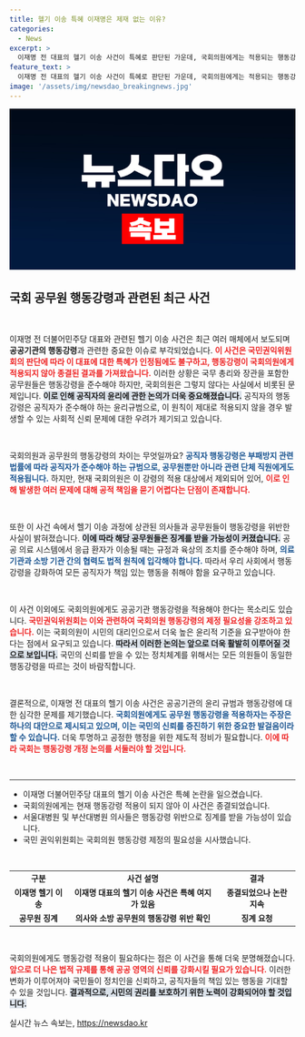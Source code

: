 ```yaml
---
title: 헬기 이송 특혜 이재명은 제재 없는 이유?
categories:
  - News
excerpt: >
  이재명 전 대표의 헬기 이송 사건이 특혜로 판단된 가운데, 국회의원에게는 적용되는 행동강령이 없어 공직자들만 징계를 받게 됐다. 권익위는 이 문제의 시급성을 강조하며 국회 개정을 촉구했다.
feature_text: >
  이재명 전 대표의 헬기 이송 사건이 특혜로 판단된 가운데, 국회의원에게는 적용되는 행동강령이 없어 공직자들만 징계를 받게 됐다. 권익위는 이 문제의 시급성을 강조하며 국회 개정을 촉구했다.
image: '/assets/img/newsdao_breakingnews.jpg'
---
```


<p><img src="/assets/img/newsdao_breakingnews.jpg" alt="implanttips 속보" /></p>

<h2 data-ke-size="size26">국회 공무원 행동강령과 관련된 최근 사건</h2>

<p data-ke-size="size16">&nbsp;</p>

<p>이재명 전 더불어민주당 대표와 관련된 헬기 이송 사건은 최근 여러 매체에서 보도되며 <strong>공공기관의 행동강령</strong>과 관련한 중요한 이슈로 부각되었습니다. <b><span style="color: #ee2323;">이 사건은 국민권익위원회의 판단에 따라 이 대표에 대한 특혜가 인정됨에도 불구하고, 행동강령이 국회의원에게 적용되지 않아 종결된 결과를 가져왔습니다.</span></b> 이러한 상황은 국무 총리와 장관을 포함한 공무원들은 행동강령을 준수해야 하지만, 국회의원은 그렇지 않다는 사실에서 비롯된 문제입니다. <b><span style="background-color: #21538527;">이로 인해 공직자의 윤리에 관한 논의가 더욱 중요해졌습니다.</span></b> 공직자의 행동강령은 공직자가 준수해야 하는 윤리규범으로, 이 원칙이 제대로 적용되지 않을 경우 발생할 수 있는 사회적 신뢰 문제에 대한 우려가 제기되고 있습니다.</p>

<p data-ke-size="size16">&nbsp;</p>

<p>국회의원과 공무원의 행동강령의 차이는 무엇일까요? <b><span style="color: #1a5490;">공직자 행동강령은 부패방지 관련 법률에 따라 공직자가 준수해야 하는 규범으로, 공무원뿐만 아니라 관련 단체 직원에게도 적용됩니다.</span></b> 하지만, 현재 국회의원은 이 강령의 적용 대상에서 제외되어 있어, <b><span style="color: #ee2323;">이로 인해 발생한 여러 문제에 대해 공적 책임을 묻기 어렵다는 단점이 존재합니다.</span></b> </p>

<p data-ke-size="size16">&nbsp;</p>

<p>또한 이 사건 속에서 헬기 이송 과정에 상관된 의사들과 공무원들이 행동강령을 위반한 사실이 밝혀졌습니다. <b><span style="background-color: #21538527;">이에 따라 해당 공무원들은 징계를 받을 가능성이 커졌습니다.</span></b> 공공 의료 시스템에서 응급 환자가 이송될 때는 규정과 육상의 조치를 준수해야 하며, <b><span style="color: #1a5490;">의료 기관과 소방 기관 간의 협력도 법적 원칙에 입각해야 합니다.</span></b> 따라서 우리 사회에서 행동강령을 강화하여 모든 공직자가 책임 있는 행동을 취해야 함을 요구하고 있습니다.</p>

<p data-ke-size="size16">&nbsp;</p>

<p>이 사건 이외에도 국회의원에게도 공공기관 행동강령을 적용해야 한다는 목소리도 있습니다. <b><span style="color: #ee2323;">국민권익위원회는 이와 관련하여 국회의원 행동강령의 제정 필요성을 강조하고 있습니다.</span></b> 이는 국회의원이 시민의 대리인으로서 더욱 높은 윤리적 기준을 요구받아야 한다는 점에서 요구되고 있습니다. <b><span style="background-color: #21538527;">따라서 이러한 논의는 앞으로 더욱 활발히 이루어질 것으로 보입니다.</span></b> 국민의 신뢰를 받을 수 있는 정치체계를 위해서는 모든 의원들이 동일한 행동강령을 따르는 것이 바람직합니다.</p>

<p data-ke-size="size16">&nbsp;</p>

<p>결론적으로, 이재명 전 대표의 헬기 이송 사건은 공공기관의 윤리 규범과 행동강령에 대한 심각한 문제를 제기했습니다. <b><span style="color: #1a5490;">국회의원에게도 공무원 행동강령을 적용하자는 주장은 하나의 대안으로 제시되고 있으며, 이는 국민의 신뢰를 증진하기 위한 중요한 발걸음이라 할 수 있습니다.</span></b> 더욱 투명하고 공정한 행정을 위한 제도적 정비가 필요합니다. <b><span style="color: #ee2323;">이에 따라 국회는 행동강령 개정 논의를 서둘러야 할 것입니다.</span></b> </p>

<p data-ke-size="size16">&nbsp;</p>

<hr>

<ul>
    <li>이재명 더불어민주당 대표의 헬기 이송 사건은 특혜 논란을 일으켰습니다.</li>
    <li>국회의원에게는 현재 행동강령 적용이 되지 않아 이 사건은 종결되었습니다.</li>
    <li>서울대병원 및 부산대병원 의사들은 행동강령 위반으로 징계를 받을 가능성이 있습니다.</li>
    <li>국민 권익위원회는 국회의원 행동강령 제정의 필요성을 시사했습니다.</li>
</ul>

<p data-ke-size="size16">&nbsp;</p>

<table style="width: 100%;">
    <tr>
        <td style="text-align: center; height: 17px;"><b>구분</b></td>
        <td style="text-align: center; height: 17px;"><b>사건 설명</b></td>
        <td style="text-align: center; height: 17px;"><b>결과</b></td>
    </tr>
    <tr>
        <td style="text-align: center; height: 17px;"><b>이재명 헬기 이송</b></td>
        <td style="text-align: center; height: 17px;"><b>이재명 대표의 헬기 이송 사건은 특혜 여지가 있음</b></td>
        <td style="text-align: center; height: 17px;"><b>종결되었으나 논란 지속</b></td>
    </tr>
    <tr>
        <td style="text-align: center; height: 17px;"><b>공무원 징계</b></td>
        <td style="text-align: center; height: 17px;"><b>의사와 소방 공무원의 행동강령 위반 확인</b></td>
        <td style="text-align: center; height: 17px;"><b>징계 요청</b></td>
    </tr>
</table>

<p data-ke-size="size16">&nbsp;</p> 

<p>국회의원에게도 행동강령 적용이 필요하다는 점은 이 사건을 통해 더욱 분명해졌습니다. <b><span style="color: #ee2323;">앞으로 더 나은 법적 규제를 통해 공공 영역의 신뢰를 강화시킬 필요가 있습니다.</span></b> 이러한 변화가 이루어져야 국민들이 정치인을 신뢰하고, 공직자들의 책임 있는 행동을 기대할 수 있을 것입니다. <b><span style="background-color: #21538527;">결과적으로, 시민의 권리를 보호하기 위한 노력이 강화되어야 할 것입니다.</span></b> </p>
실시간 뉴스 속보는, <a href="https://newsdao.kr" rel="dofollow">https://newsdao.kr</a>


